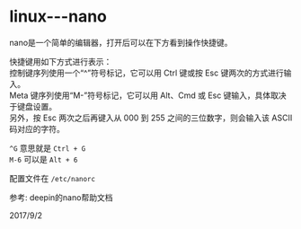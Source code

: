 # linux---nano

nano是一个简单的编辑器，打开后可以在下方看到操作快捷键。  

快捷键用如下方式进行表示：  
控制键序列使用一个“^”符号标记，它可以用 Ctrl 键或按 Esc 键两次的方式进行输入。  
Meta 键序列使用“M-”符号标记，它可以用 Alt、Cmd 或 Esc 键输入，具体取决于键盘设置。  
另外，按 Esc 两次之后再键入从 000 到 255 之间的三位数字，则会输入该 ASCII 码对应的字符。  

`^G` 意思就是 `Ctrl + G`  
`M-6` 可以是 `Alt + 6`  

配置文件在 `/etc/nanorc`  


参考: deepin的nano帮助文档  


2017/9/2  
